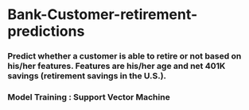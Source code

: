 # Bank-Customer-retirement-predictions
### Predict whether a customer is able to retire or not based on his/her features. Features are his/her age and net 401K savings (retirement savings in the U.S.).
### Model Training : Support Vector Machine
